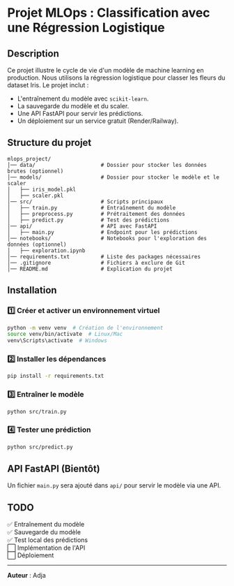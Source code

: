# Projet MLOps : Classification avec une Régression Logistique

## Description

Ce projet illustre le cycle de vie d'un modèle de machine learning en production. Nous utilisons la régression logistique pour classer les fleurs du dataset Iris. Le projet inclut :

- L'entraînement du modèle avec `scikit-learn`.
- La sauvegarde du modèle et du scaler.
- Une API FastAPI pour servir les prédictions.
- Un déploiement sur un service gratuit (Render/Railway).

## Structure du projet

```
mlops_project/
│── data/                     # Dossier pour stocker les données brutes (optionnel)
│── models/                   # Dossier pour stocker le modèle et le scaler
│   ├── iris_model.pkl        
│   ├── scaler.pkl            
│── src/                      # Scripts principaux
│   ├── train.py              # Entraînement du modèle
│   ├── preprocess.py         # Prétraitement des données
│   ├── predict.py            # Test des prédictions
│── api/                      # API avec FastAPI
│   ├── main.py               # Endpoint pour les prédictions
│── notebooks/                # Notebooks pour l'exploration des données (optionnel)
│   ├── exploration.ipynb     
│── requirements.txt          # Liste des packages nécessaires
│── .gitignore                # Fichiers à exclure de Git
│── README.md                 # Explication du projet
```

## Installation

### 1️⃣ Créer et activer un environnement virtuel

```bash
python -m venv venv  # Création de l'environnement
source venv/bin/activate  # Linux/Mac
venv\Scripts\activate  # Windows
```

### 2️⃣ Installer les dépendances

```bash
pip install -r requirements.txt
```

### 3️⃣ Entraîner le modèle

```bash
python src/train.py
```

### 4️⃣ Tester une prédiction

```bash
python src/predict.py
```

## API FastAPI (Bientôt)

Un fichier `main.py` sera ajouté dans `api/` pour servir le modèle via une API.

## TODO

✅ Entraînement du modèle\
✅ Sauvegarde du modèle\
✅ Test local des prédictions\
⬜ Implémentation de l'API\
⬜ Déploiement

---

**Auteur** : Adja

